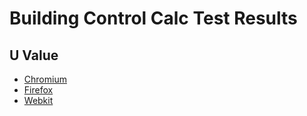 # Building Control Calc Test Results

## U Value

- [Chromium](./u-value-chromium)
- [Firefox](./u-value-firefox)
- [Webkit](./u-value-webkit)
